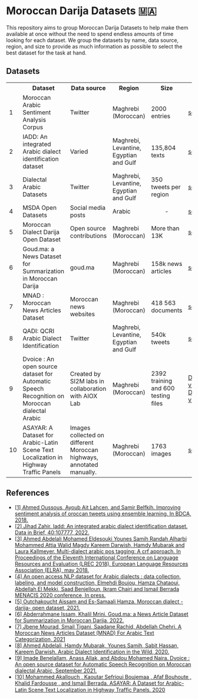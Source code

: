 # Moroccan Darija Datasets :morocco:

This repository aims to group Moroccan Darija Datasets to help make them available at once without the need to spend endless amounts of time looking for each dataset. We group the datasets by name, data source, region, and size to provide as much information as possible to select the best dataset for the task at hand.

## Datasets

<table>
  <tbody>
    <tr>
      <th></th>
      <th>Dataset</th>
      <th>Data source</th>
      <th>Region</th>
      <th>Size</th>
      <th>Link</th>
      <th>Reference</th>
    </tr>
    <tr>
      <td>1</td>
      <td>Moroccan Arabic Sentiment Analysis Corpus</td>
      <td>Twitter</td>
      <td>Maghrebi (Moroccan)</td>
      <td>2000 entries</td>
      <td><a href="https://github.com/ososs/Arabic-Sentiment-Analysis-corpus/blob/master/MSAC.arff">source</a></td>
      <td><a href="https://www.researchgate.net/publication/327000019_Improving_Sentiment_Analysis_of_Moroccan_Tweets_Using_Ensemble_Learning_Third_International_Conference_BDCA_2018_Kenitra_Morocco_April_4-5_2018_Revised_Selected_Papers">2018 [1]</a>
      </td>
    </tr>
    <tr>
      <td>2</td>
      <td>IADD: An integrated Arabic dialect identification dataset</td>
      <td>
        Varied
<!--         <ul>
          <li>Twitter</li>
          <li>Facebook comments</li>
          <li>Manual transcription from recordings of conversations movies or shows</li>
          <li>Readers’ comments in websites of Arabic news papers</li>
        </ul> -->
      </td>
      <td>Maghrebi, Levantine, Egyptian and Gulf</td>
      <td>135,804 texts</td>
      <td><a href="https://github.com/JihadZa/IADD">source</a></td>
      <td><a href="https://www.sciencedirect.com/science/article/pii/S2352340921010519">2022 [2]</a></td>
    </tr>
    <tr>
      <td>3</td>
      <td>Dialectal Arabic Datasets</td>
      <td>Twitter</td>
      <td>Maghrebi, Levantine, Egyptian and Gulf</td>
      <td>350 tweets per region</td>
      <td><a href="https://github.com/qcri/dialectal_arabic_resources">source</a></td>
      <td><a href="https://aclanthology.org/L18-1015/">2018 [3]</a></td>
    </tr>
    <tr>
      <td>4</td>
      <td>MSDA Open Datasets</td>
      <td>Social media posts</td>
      <td>Arabic</td>
      <td align="center">-</td>
      <td><a href="https://msda.um6p.ma/msda_datasets">source</a></td>
      <td><a href="https://arxiv.org/abs/2102.11000">2020 [4]</a></td>
    </tr>
    <tr>
      <td>5</td>
      <td>Moroccan Dialect Darija Open Dataset</td>
      <td>Open source contributions</td>
      <td>Maghrebi (Moroccan)</td>
      <td>More than 13K </td>
      <td><a href="https://darija-open-dataset.github.io/">source</a></td>
      <td><a href="https://arxiv.org/abs/2103.09687">2021 [5]</a></td>
    </tr>
    <tr>
      <td>6</td>
      <td>Goud.ma: a News Dataset for Summarization in Moroccan Darija</td>
      <td>goud.ma</td>
      <td>Maghrebi (Moroccan)</td>
      <td>158k news articles</td>
      <td><a href="https://github.com/issam9/goud-summarization-dataset">source</a></td>
      <td><a href="https://openreview.net/forum?id=BMVq5MELb9">2022 [6]</a></td>
    </tr>
    <tr>
      <td>7</td>
      <td>MNAD : Moroccan News Articles Dataset</td>
      <td>Moroccan news websites</td>
      <td>Maghrebi (Moroccan)</td>
      <td>418 563 documents</td>
      <td><a href="https://www.kaggle.com/datasets/jmourad100/mnad-moroccan-news-articles-dataset">source</a></td>
      <td><a href="https://ieeexplore.ieee.org/document/9682402">2021 [7]</a></td>
    </tr>
    <tr>
      <td>8</td>
      <td>QADI: QCRI Arabic Dialect Identification</td>
      <td>Twitter</td>
      <td>Maghrebi, Levantine, Egyptian and Gulf</td>
      <td>540k tweets</td>
      <td><a href="https://github.com/qcri/QADI">source</a></td>
      <td><a href="https://arxiv.org/abs/2005.06557">2020 [8]</a></td>
    </tr>
    <tr>
      <td>9</td>
      <td>Dvoice : An open source dataset for Automatic Speech Recognition on Moroccan dialectal Arabic</td>
      <td>Created by SI2M labs in collaboration with AIOX Lab</td>
      <td>Maghrebi (Moroccan)</td>
      <td>2392 training and 600 testing ﬁles</td>
      <td><a href="https://dvoice.ma/data">DVoice-v1.0</a> <a href="https://zenodo.org/record/6342622#.YnprHpLP3IU">DVoice-v2.0</a></td>
      <td><a href="https://doi.org/10.5281/zenodo.5482551">2021 [9]</a></td>
    </tr>
    <tr>
      <td>10</td>
      <td>ASAYAR: A Dataset for Arabic-Latin Scene Text Localization in Highway Traffic Panels</td>
      <td>Images collected on different Moroccan highways, annotated manually.</td>
      <td>Maghrebi (Moroccan)</td>
      <td>1763 images</td>
      <td><a href="https://vcar.github.io/ASAYAR/">source</a></td>
      <td><a href="https://ieeexplore.ieee.org/abstract/document/9233923">2020 [10]</a></td>
    </tr>
  </tbody>
</table>

## References
* [[1] Ahmed Oussous, Ayoub Ait Lahcen, and Samir Belfkih. Improving sentiment analysis of oroccan tweets using ensemble learning. In BDCA, 2018.](https://www.researchgate.net/publication/327000019_Improving_Sentiment_Analysis_of_Moroccan_Tweets_Using_Ensemble_Learning_Third_International_Conference_BDCA_2018_Kenitra_Morocco_April_4-5_2018_Revised_Selected_Papers)
* [[2] Jihad Zahir. Iadd: An integrated arabic dialect identification dataset. Data in Brief, 40:107777, 2022.](https://www.sciencedirect.com/science/article/pii/S2352340921010519)
* [[3] Ahmed Abdelali Mohamed Eldesouki Younes Samih Randah Alharbi Mohammed Attia Walid Magdy Kareem Darwish, Hamdy Mubarak and Laura Kallmeyer. Multi-dialect arabic pos tagging: A crf approach. In Proceedings of the Eleventh International Conference on Language Resources and Evaluation (LREC 2018). European Language Resources Association (ELRA), may 2018.](https://aclanthology.org/L18-1015/)
* [[4] An open access NLP dataset for Arabic dialects : data collection, labeling, and model construction, Elmehdi Boujou, Hamza Chataoui, Abdellah El Mekki, Saad Benjelloun, Ikram Chairi and Ismail Berrada MENACIS 2020 conference, In press.](https://arxiv.org/abs/2102.11000)
* [[5] Outchakoucht Aissam and Es-Samaali Hamza. Moroccan dialect -darija- open dataset, 2021.](https://arxiv.org/abs/2103.09687)
* [[6] Abderrahmane Issam, Khalil Mrini. Goud.ma: a News Article Dataset for Summarization in Moroccan Darija, 2022.](https://openreview.net/forum?id=BMVq5MELb9)
* [[7] Jbene Mourad, Smail Tigani, Saadane Rachid, Abdellah Chehri. A Moroccan News Articles Dataset (MNAD) For Arabic Text Categorization, 2021](https://ieeexplore.ieee.org/document/9682402)
* [[8] Ahmed Abdelali, Hamdy Mubarak, Younes Samih, Sabit Hassan, Kareem Darwish. Arabic Dialect Identification in the Wild, 2020.](https://arxiv.org/abs/2005.06557) 
* [[9] Imade Benelallam, Anass Allak, and Abdou Mohamed Naira. Dvoice : An open source dataset for Automatic Speech Recognition on Moroccan dialectal Arabic, September 2021.](https://doi.org/10.5281/zenodo.5482551)
* [[10] Mohammed Akallouch , Kaoutar Sefrioui Boujemaa , Afaf Bouhoute , Khalid Fardousse , and Ismail Berrada. ASAYAR: A Dataset for Arabic-Latin Scene Text Localization in Highway Trafﬁc Panels. 2020](https://ieeexplore.ieee.org/abstract/document/9233923)
